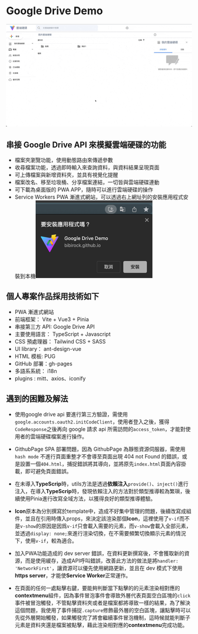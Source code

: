 # Google Drive Demo

![Demo-gif](public/google-drive-demo.gif)

## 串接 Google Drive API 來模擬雲端硬碟的功能

- 檔案夾瀏覽功能，使用動態路由來傳遞參數
- 收尋檔案功能，透過即時輸入來查詢資料，與資料結果呈現頁面
- 可上傳檔案與新增資料夾，並具有視覺化提醒
- 檔案改名、移至垃圾桶、分享檔案連結，一切皆與雲端硬碟連動
- 可下載為桌面版的 PWA APP，隨時可以進行雲端硬碟的操作
- Service Workers PWA 漸進式網站，可以透過右上網址列的安裝應用程式安裝到本機![Random-user](public/install-app.png)

## 個人專案作品採用技術如下

- PWA 漸進式網站
- 前端框架： Vite + Vue3 + Pinia
- 串接第三方 API: Google Drive API
- 主要使用語言： TypeScript + Javascript
- CSS 預處理器： Tailwind CSS + SASS
- UI library： ant-design-vue
- HTML 模板: PUG
- GitHub 部署：gh-pages
- 多語系系統： i18n
- plugins : mitt、axios、iconify

## 遇到的困難及解法

- 使用google drive api 要進行第三方驗證，需使用`google.accounts.oauth2.initCodeClient`，使用者登入之後，獲得`CodeResponse`之後再向 google 請求 api 所需訪問的`access_token`，才能對使用者的雲端硬碟檔案進行操作。

- GithubPage SPA 部署問題，因為 GithubPage 為靜態資源伺服器，需使用 `hash mode` 不進行頁面重整才不會導至頁面出現 404 not Found 的錯誤，或是設置一個`404.html`，捕捉錯誤將其導向，並將原先`index.html`頁面內容掛載，即可避免頁面錯誤。

- 在未導入**TypeScrip**時，utils方法是透過**依賴注入**`provide()`、`inject()`進行注入，在導入**TypeScrip**時，發現依賴注入的方法對於類型推導較為繁瑣，後續使用Pinia進行改寫全域方法，以獲得良好的類型推導體驗。

- **Icon**原本為分別撰寫於template中，造成不好集中管理的問題，後續改寫成組件，並且在引用時傳入props，來決定該渲染那個**Icon**，這裡使用了`v-if`而不是`v-show`的原因是因爲`v-if`只會載入需要的元素，而`v-show`會載入全部元素，並透過`display: none;`來進行渲染切換，在不需要頻繁切換顯示元素的情況下，使用`v-if`，較為適合。

- 加入PWA功能造成的 dev server 錯誤，在資料更新撰寫後，不會獲取新的資源，而是使用緩存，造成API呼叫錯誤，改善此方法的做法是將`handler: 'NetworkFirst'`，讓資源可以優先使用網路更新，並且在 dev 模式下使用**https server**，才能使**Service Worker**正常運作。

- 在頁面的任何一處點擊右鍵，要能夠判斷當下點擊的的元素渲染相對應的**contextmenu**組件，因為事件冒泡事件會導致外層代表頁面空白區塊的`click`事件被冒泡觸發，不管點擊資料夾或者是檔案都將導致一樣的結果，為了解決這個問題，我使用了事件捕捉`.capture`修飾最外層的空白區塊，讓點擊時可以先從外層開始觸發，如果觸發完了將會繼續事件冒泡機制，這時候就能判斷子元素是資料夾還是檔案被點擊，藉此渲染相對應的**contextmenu**完成功能。
